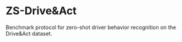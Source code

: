# ZS-Drive&Act
Benchmark protocol for zero-shot driver behavior recognition on the Drive&amp;Act dataset.
